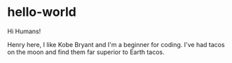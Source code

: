 # hello-world

Hi Humans!

Henry here, I like Kobe Bryant and I'm a beginner for coding.
I've had tacos on the moon and find them far superior to Earth tacos.
